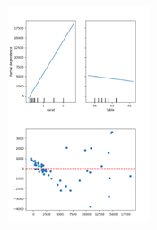 <div align="center">
  <img src="partialDependence.png" width="50%" />
  <img src="predictionError.png" width="50%" />
</div>

